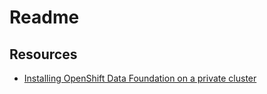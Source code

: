 # Readme

## Resources

* [Installing OpenShift Data Foundation on a private cluster](https://cloud.ibm.com/docs/openshift?topic=openshift-openshift-storage-odf-private)